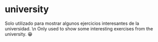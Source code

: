 # university
Solo utilizado para mostrar algunos ejercicios interesantes de la universidad. \n
Only used to show some interesting exercises from the university.
😁
